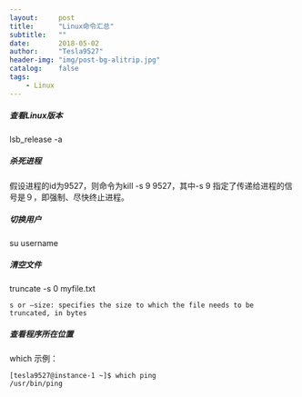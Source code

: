 ```yaml
---
layout:     post
title:      "Linux命令汇总"
subtitle:   ""
date:       2018-05-02
author:     "Tesla9527"
header-img: "img/post-bg-alitrip.jpg"
catalog:    false
tags:
    - Linux
---
```


##### 查看Linux版本

lsb_release -a

##### 杀死进程

假设进程的id为9527，则命令为kill -s 9 9527，其中-s 9 指定了传递给进程的信号是９，即强制、尽快终止进程。

##### 切换用户

su username

##### 清空文件

truncate -s 0 myfile.txt
```
s or –size: specifies the size to which the file needs to be truncated, in bytes
```

##### 查看程序所在位置

which <programname>
示例：
```
[tesla9527@instance-1 ~]$ which ping
/usr/bin/ping
```

